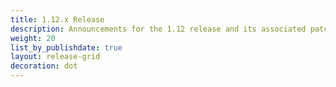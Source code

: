 ```yaml
---
title: 1.12.x Release
description: Announcements for the 1.12 release and its associated patch releases.
weight: 20
list_by_publishdate: true
layout: release-grid
decoration: dot
---
```

